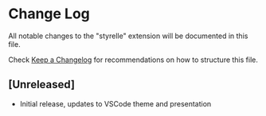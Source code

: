 # Change Log

All notable changes to the "styrelle" extension will be documented in this file.

Check [Keep a Changelog](http://keepachangelog.com/) for recommendations on how to structure this file.

## [Unreleased]

- Initial release, updates to VSCode theme and presentation
